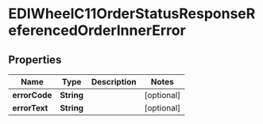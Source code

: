 

# EDIWheelC11OrderStatusResponseReferencedOrderInnerError


## Properties

| Name | Type | Description | Notes |
|------------ | ------------- | ------------- | -------------|
|**errorCode** | **String** |  |  [optional] |
|**errorText** | **String** |  |  [optional] |



